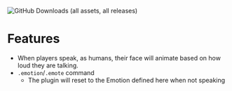 ![GitHub Downloads (all assets, all releases)](https://img.shields.io/github/downloads/tayjay/Talky/total)

# Features
- When players speak, as humans, their face will animate based on how loud they are talking.
- `.emotion`/`.emote` command
  - The plugin will reset to the Emotion defined here when not speaking
